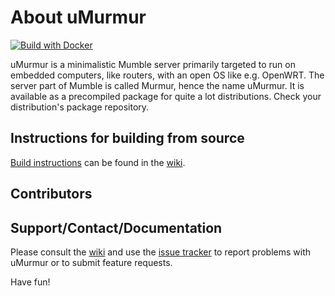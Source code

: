 # About uMurmur

[![Build with Docker](https://github.com/troxor/umurmur/actions/workflows/docker.yaml/badge.svg)](https://github.com/troxor/umurmur/actions/workflows/docker.yaml)

uMurmur is a minimalistic Mumble server primarily targeted to run on embedded computers, like routers, with an open OS like e.g. OpenWRT. The server part of Mumble is called Murmur, hence the name uMurmur. It is available as a precompiled package for quite a lot distributions. Check your distribution's package repository.

Instructions for building from source
-------------------------------------
[Build instructions](https://github.com/umurmur/umurmur/wiki/Building) can be found in the [wiki](https://github.com/umurmur/umurmur/wiki).

Contributors
------------
<!-- readme: contributors -start -->
<!-- readme: contributors -end -->

Support/Contact/Documentation
-----------------------------
Please consult the [wiki](https://github.com/umurmur/umurmur/wiki) and use the [issue tracker](https://github.com/umurmur/umurmur/issues) to report problems with uMurmur or to submit feature requests.

Have fun!
